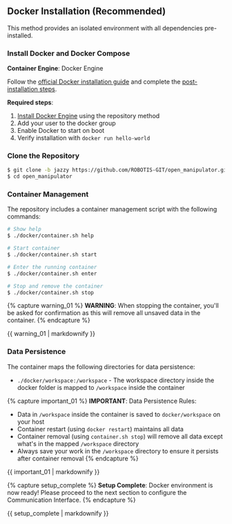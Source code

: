 ## Docker Installation (Recommended)

This method provides an isolated environment with all dependencies pre-installed.

### Install Docker and Docker Compose

**Container Engine**: Docker Engine

Follow the [official Docker installation guide](https://docs.docker.com/engine/install/ubuntu/) and complete the [post-installation steps](https://docs.docker.com/engine/install/linux-postinstall/).

**Required steps**:
1. [Install Docker Engine](https://docs.docker.com/engine/install/ubuntu/) using the repository method
2. Add your user to the docker group
3. Enable Docker to start on boot
4. Verify installation with `docker run hello-world`

### Clone the Repository
```bash
$ git clone -b jazzy https://github.com/ROBOTIS-GIT/open_manipulator.git
$ cd open_manipulator
```

### Container Management
The repository includes a container management script with the following commands:

```bash
# Show help
$ ./docker/container.sh help

# Start container
$ ./docker/container.sh start

# Enter the running container
$ ./docker/container.sh enter

# Stop and remove the container
$ ./docker/container.sh stop
```

{% capture warning_01 %}
**WARNING**: When stopping the container, you'll be asked for confirmation as this will remove all unsaved data in the container.
{% endcapture %}
<div class="notice--warning">{{ warning_01 | markdownify }}</div>

### Data Persistence
The container maps the following directories for data persistence:

- `./docker/workspace:/workspace` - The workspace directory inside the docker folder is mapped to `/workspace` inside the container

{% capture important_01 %}
**IMPORTANT**: Data Persistence Rules:

- Data in `/workspace` inside the container is saved to `docker/workspace` on your host
- Container restart (using `docker restart`) maintains all data
- Container removal (using `container.sh stop`) will remove all data except what's in the mapped `/workspace` directory
- Always save your work in the `/workspace` directory to ensure it persists after container removal
{% endcapture %}
<div class="notice--danger">{{ important_01 | markdownify }}</div>

{% capture setup_complete %}
**Setup Complete**: Docker environment is now ready! Please proceed to the next section to configure the Communication Interface.
{% endcapture %}
<div class="notice--success">{{ setup_complete | markdownify }}</div> 